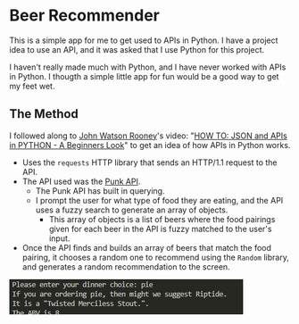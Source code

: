 # Beer Recommender

This is a simple app for me to get used to APIs in Python. I have a project idea to use an API, and it was asked that I use Python for this project.

I haven't really made much with Python, and I have never worked with APIs in Python. I thougth a simple little app for fun would be a good way to get my feet wet.

## The Method

I followed along to [John Watson Rooney](https://www.youtube.com/@JohnWatsonRooney)'s video: "[HOW TO: JSON and APIs in PYTHON - A Beginners Look](https://www.youtube.com/watch?v=YgO5ff9sp7A)" to get an idea of how APIs in Python works.

- Uses the `requests` HTTP library that sends an HTTP/1.1 request to the API.
- The API used was the [Punk API](https://punkapi.com/documentation/v2).
  - The Punk API has built in querying.
  - I prompt the user for what type of food they are eating, and the API uses a fuzzy search to generate an array of objects.
    - This array of objects is a list of beers where the food pairings given for each beer in the API is fuzzy matched to the user's input.
- Once the API finds and builds an array of beers that match the food pairing, it chooses a random one to recommend using the `Random` library, and generates a random recommendation to the screen.

![Beer Recommendation Output Image, Version 1](v1_screenshot.png)
